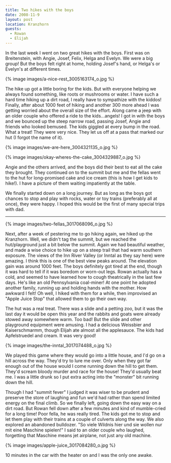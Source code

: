 ```yaml
---
title: Two hikes with the boys
date: 2008-11-9
layout: post
location: Kranzhorn
guests:
  - Rowan
  - Elijah
---
```


In the last week I went on two great hikes with the boys. First was on
Breitenstein, with Angie, Josef, Felix, Helga and Evelyn. We were a big
group! But the boys felt right at home, holding Josef's hand, or Helga's
or Evelyn's at different times.
  
  
{% image images/a-nice-rest_3005163174_o.jpg %}
  
  
The hike up got a little boring for the kids. But with everyone helping
we always found something, like roots or mushrooms or water. I have such
a hard time hiking up a dirt road, I really have to sympathize with the
kiddos! Finally, after about 1000 feet of hiking and another 300 more ahead
I was getting worried about the overall size of the effort. Along came
a jeep with an older couple who offered a ride to the kids...angels! I
got in with the boys and we bounced up the steep narrow road, passing Josef,
Angie and friends who looked bemused. The kids giggled at every bump in
the road. What a treat! They were very nice. They let us off at a pass
that marked our hut (I forgot the name of it).
  
  
{% image images/we-are-here_3004321135_o.jpg %}
  
  
{% image images/okay-wheres-the-cake_3004329887_o.jpg %}
  
  
Angie and the others arrived, and the boys did their best to eat all the
cake they brought. They continued on to the summit but me and the fellas
went to the hut for long-promised cake and ice cream (this is how I get
kids to hike!). I have a picture of them waiting impatiently at the table.
  
  
We finally started down on a long journey. But as long as the boys got
chances to stop and play with rocks, water or toy trains (preferably all
at once), they were happy. I hoped this would be the first of many special
trips with dad.
  
  

---

  
  
{% image images/two-fellas_3017068096_o.jpg %}
  
  
Next, after a week of pestering me to go hiking again, we hiked up the
Kranzhorn. Well, we didn't tag the summit, but we reached the hut/playground
just a bit below the summit. Again we had beautiful weather, and made a
wise choice to hike up on a steep trail that had warm southern exposure.
The views of the Inn River Valley (or Inntal as they say here) were amazing.
I think this is one of the best view peaks around. The elevation gain was
around 1000 feet. The boys definitely got tired at the end, though it was
hard to tell if it was boredom or worn-out legs. Rowan actually has a cold,
and seemed to have learned how to cough theatrically in the last few days.
He's like an old Pennsylvania coal-miner! At one point he adopted another
family, running up and holding hands with the mother. How awkward I felt!
Oh well, I hiked with them for a while, then improvised an "Apple Juice
Stop" that allowed them to go their own way.
  
  
  
The hut was a real treat. There was a slide and a petting zoo, but it
was the last day it would be open this year and the rabbits and goats were
already stowed away somewhere warm. Too bad! But the slide and other playground
equipment were amusing. I had a delicious Weissbier and Kaiserschmarmm,
though Elijah ate almost all the applesauce. The kids had Apfelstruedel
and cream. It was very good!
  
  
{% image images/the-inntal_3017074488_o.jpg %}
  
  
We played this game where they would go into a little house, and I'd go
on a hill across the way. They'd try to lure me over. Only when they got
far enough out of the house would I come running down the hill to get them.
They'd scream bloody murder and race for the house! They'd usually beat
me. I was a little drunk so I put extra acting into the "monster" bit running
down the hill.
  
  
Though I had "summit fever" I judged it was wiser to be prudent and preserve
the store of laughing and fun we'd had rather than spend limited energy
on the final climb. So we finally left, going down the easy way on a dirt
road. But Rowan fell down after a few minutes and kind of mumble-cried
for a long time! Poor fella, he was really tired. The kids got me to stop
and let them play with their trains at a couple of culverts along the way.
We also explored an abandoned bulldozer. "So viele Wildnis hier und sie
wollen nur mit eine Maschine spielen!" I said to an older couple who laughed,
forgetting that Maschine means jet airplane, not just any old machine.
  
  
{% image images/apple-juice_3017084280_o.jpg %}
  
  
10 minutes in the car with the heater on and I was the only one awake.
